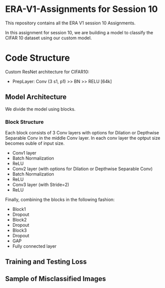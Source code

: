 # ERA-V1-Assignments for Session 10
This repository contains all the ERA V1 session 10 Assignments.

In this assignment for session 10, we are building a model to classify the CIFAR 10 dataset using our custom model.

# Code Structure
Custom ResNet architecture for CIFAR10:
  - PrepLayer: Conv (3 s1, p1) >> BN >> RELU [64k]


## Model Architecture
We divide the model using blocks.
### Block Structure
Each block consists of 3 Conv layers with options for Dilation or Depthwise Separable Conv in the middle Conv layer. In each conv layer the optput size becomes ouble of input size.
  - Conv1 layer
  - Batch Normalization
  - ReLU
  - Conv2 layer (with options for Dilation or Depthwise Separable Conv)
  - Batch Normalization
  -  ReLU
  - Conv3 layer (with Stride=2)
  - ReLU

Finally, combining the blocks in the following fashion:
  - Block1
  - Dropout
  - Block2
  - Dropout
  - Block3
  - Dropout
  - GAP
  - Fully connected layer

## Training and Testing Loss


## Sample of Misclassified Images
